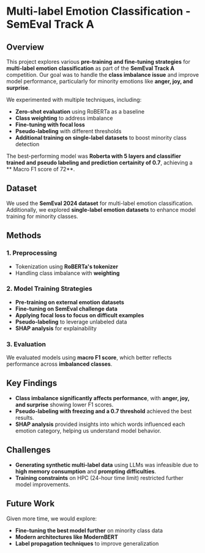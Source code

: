 # Multi-label Emotion Classification - SemEval Track A  

## Overview  
This project explores various **pre-training and fine-tuning strategies** for **multi-label emotion classification** as part of the **SemEval Track A** competition. Our goal was to handle the **class imbalance issue** and improve model performance, particularly for minority emotions like **anger, joy, and surprise**.  

We experimented with multiple techniques, including:  
- **Zero-shot evaluation** using RoBERTa as a baseline  
- **Class weighting** to address imbalance  
- **Fine-tuning with focal loss**  
- **Pseudo-labeling** with different thresholds  
- **Additional training on single-label datasets** to boost minority class detection  

The best-performing model was **Roberta with 5 layers and classifier trained and pseudo labeling and prediction certainity of 0.7**, achieving a ** Macro F1 score of 72**.  

## Dataset  
We used the **SemEval 2024 dataset** for multi-label emotion classification. Additionally, we explored **single-label emotion datasets** to enhance model training for minority classes.  

## Methods  
### 1. Preprocessing  
- Tokenization using **RoBERTa's tokenizer**  
- Handling class imbalance with **weighting**  

### 2. Model Training Strategies  
- **Pre-training on external emotion datasets**  
- **Fine-tuning on SemEval challenge data**  
- **Applying focal loss to focus on difficult examples**  
- **Pseudo-labeling** to leverage unlabeled data  
- **SHAP analysis** for explainability  

### 3. Evaluation  
We evaluated models using **macro F1 score**, which better reflects performance across **imbalanced classes**.  

## Key Findings  
- **Class imbalance significantly affects performance**, with **anger, joy, and surprise** showing lower F1 scores.  
- **Pseudo-labeling with freezing and a 0.7 threshold** achieved the best results.  
- **SHAP analysis** provided insights into which words influenced each emotion category, helping us understand model behavior.  

## Challenges  
- **Generating synthetic multi-label data** using LLMs was infeasible due to **high memory consumption** and **prompting difficulties**.  
- **Training constraints** on HPC (24-hour time limit) restricted further model improvements.  

## Future Work  
Given more time, we would explore:  
- **Fine-tuning the best model further** on minority class data  
- **Modern architectures like ModernBERT**  
- **Label propagation techniques** to improve generalization  
